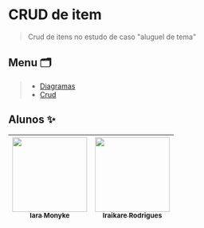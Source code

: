 # CRUD de item

> Crud de itens no estudo de caso "aluguel de tema"

## Menu 🗂

> - [Diagramas](https://github.com/iaramonyke/Projeto-Sites-Linux-ICS/tree/main/confs-apache2)
> - [Crud](https://github.com/iaramonyke/Projeto-Sites-Linux-ICS/tree/main/confs-mysql)

## Alunos ✨
| [<img align="center" src="https://avatars.githubusercontent.com/u/99852137?v=4" width=150><br><sub>Iara Monyke</sub>](https://github.com/iaramonyke) |  [<img src="https://avatars.githubusercontent.com/u/101957823?v=4" width=150><br><sub>Iraikare Rodrigues</sub>](https://github.com/iraikare) </div>|
| :---: | :---: | 
